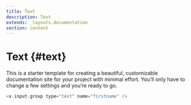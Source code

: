 ```yaml
---
title: Text
description: Text
extends: _layouts.documentation
section: content
---
```


# Text {#text}

This is a starter template for creating a beautiful, customizable documentation site for your project with minimal effort. You’ll only have to change a few settings and you’re ready to go.


```php
<x-input.group type="text" name="firstname" />
```
